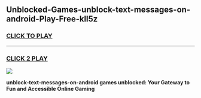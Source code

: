 
## Unblocked-Games-unblock-text-messages-on-android-Play-Free-kll5z
<h3>
<a href="https://premium76.site?title=unblock-text-messages-on-android&ref=20M">CLICK TO PLAY</a></h3>
<hr>

<h3>
<a href="https://premium76.site?title=unblock-text-messages-on-android&ref=20M">CLICK 2 PLAY</a>
  
</h3>

<a href="https://premium76.site?title=unblock-text-messages-on-android&ref=19M"><img src="https://clearcache.store/games.png"></a>


**unblock-text-messages-on-android games unblocked: Your Gateway to Fun and Accessible Online Gaming**
